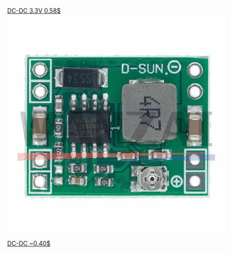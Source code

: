 

[DC-DC 3.3V 0.58$](https://aliexpress.ru/item/1005003880292594.html?sku_id=12000027378557113&spm=a2g2w.productlist.search_results.0.73554aa6xV6iEL)
![](../img/66fc7e83-eb24-4b91-a90f-e8dbaac27f3a.webp)

[DC-DC ~0.40$](https://aliexpress.ru/item/1005005487193362.html?sku_id=12000033275829418&spm=a2g2w.productlist.search_results.7.73554aa6xV6iEL)